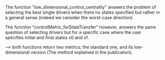 The function "low_dimensional_control_centrality" answers the problem of selecting the best single drivers when there no states specified but rather in a general sense (indeed we cansider the worst-case direction).

The function "controlMetric_forStateTransfer" however, answers the same question of selecting drivers but for a specific case where the user specifies initial and final states x0 and xf.

--> both functions return two metrics; the standard one, and its low-dimensional version (The method explained in the publication).

